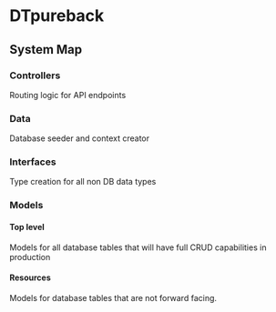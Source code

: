 # DTpureback

## System Map

### Controllers
Routing logic for API endpoints

### Data 
Database seeder and context creator

### Interfaces
Type creation for all non DB data types

### Models

#### Top level
Models for all database tables that will have full CRUD capabilities in production

#### Resources
Models for database tables that are not forward facing.
